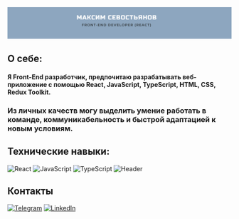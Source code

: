 [![Header](https://github.com/LaRossa63/LaRossa63/blob/main/assets/background.png)](https://t.me/LaRossa63)

## О себе:

#### Я Front-End разработчик, предпочитаю разрабатывать веб-приложение с помощью React, JavaScript, TypeScript, HTML, CSS, Redux Toolkit.

### Из личных качеств могу выделить умение работать в команде, коммуникабельность и быстрой адаптацией к новым условиям.

## Технические навыки:

![React](https://img.shields.io/badge/-React-090909?style=for-the-badge&logo=React&logoColor=61dafb)
![JavaScript](https://img.shields.io/badge/-JavaScript-090909?style=for-the-badge&logo=JavaScript&logoColor=E9D54D)
![TypeScript](https://img.shields.io/badge/-TypeScript-090909?style=for-the-badge&logo=TypeScript&logoColor=3178c6)
![Header](https://img.shields.io/badge/Postman-090909?style=for-the-badge&logo=postman&logoColor=f76935)

## Контакты

[![Telegram](https://img.shields.io/badge/-Telegram-090909?style=for-the-badge&logo=telegram&logoColor=27A0D9)](https://t.me/LaRossa63)
[![LinkedIn](https://img.shields.io/badge/-LinkedIn-090909?style=for-the-badge&logo=linkedin&logoColor=007BB6)](https://www.linkedin.com/in/maxim-sevostyanov-020b6a255/)
